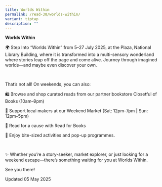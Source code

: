 ```yaml
---
title: Worlds Within
permalink: /read-30/worlds-within/
variant: tiptap
description: ""
---
```

<p><strong>Worlds Within</strong>
</p>
<p>🌍 Step Into “Worlds Within” from 5–27 July 2025, at the Plaza, National
Library Building, where it is transformed into a multi-sensory wonderland
where stories leap off the page and come alive. Journey through imagined
worlds—and maybe even discover your own.</p>
<p>&nbsp;</p>
<p>That’s not all! On weekends, you can also:</p>
<p>🛍️ Browse and shop curated reads from our partner bookstore Closetful
of Books (10am–9pm)</p>
<p>🛒 Support local makers at our Weekend Market (Sat: 12pm–7pm | Sun: 12pm–5pm)</p>
<p>📖 Read for a cause with Read for Books</p>
<p>🎉 Enjoy bite-sized activities and pop-up programmes.</p>
<p>&nbsp;</p>
<p>✨ Whether you’re a story-seeker, market explorer, or just looking for
a weekend escape—there’s something waiting for you at Worlds Within.</p>
<p></p>
<p>See you there!</p>
<p></p>
<p></p>
<p>Updated 05 May 2025</p>